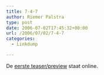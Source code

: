 ```yaml
---
title: 7-4-7
author: Riemer Palstra
type: post
date: 2006-07-02T17:45:32+00:00
url: /2006/07/02/7-4-7
categories:
  - Linkdump

---
```

De [eerste teaser/preview][1] staat online.

 [1]: http://www.transformersmovie.com/